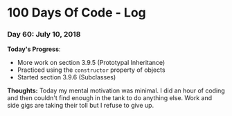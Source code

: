 # 100 Days Of Code - Log

### Day 60: July 10, 2018

**Today's Progress**: 
* More work on section 3.9.5 (Prototypal Inheritance)
* Practiced using the `constructor` property of objects
* Started section 3.9.6 (Subclasses)

**Thoughts:** Today my mental motivation was minimal.  I did an hour of coding and then couldn't find enough in the tank to do anything else.  Work and side gigs are taking their toll but I refuse to give up.
